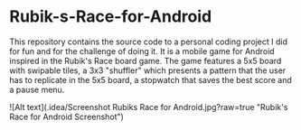 # Rubik-s-Race-for-Android

This repository contains the source code to a personal coding project I did for fun and for the challenge of doing it. It is a mobile game for Android inspired in the Rubik's Race board game.
The game features a 5x5 board with swipable tiles, a 3x3 "shuffler" which presents a pattern that the user has to replicate in the 5x5 board, a stopwatch that saves the best score and a pause menu.

![Alt text](.idea/Screenshot Rubiks Race for Android.jpg?raw=true "Rubik's Race for Android Screenshot")
